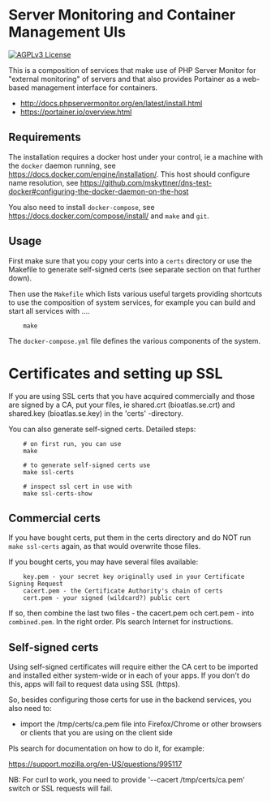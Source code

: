 # Server Monitoring and Container Management UIs

[![AGPLv3 License](http://img.shields.io/badge/license-AGPLv3-blue.svg) ](https://github.com/bioatlas/servermonitor-docker/blob/master/LICENSE)

This is a composition of services that make use of PHP Server Monitor for "external monitoring" of servers and that also provides Portainer as a web-based management interface for containers.

- <http://docs.phpservermonitor.org/en/latest/install.html>
- <https://portainer.io/overview.html>


## Requirements

The installation requires a docker host under your control, ie a machine with the `docker` daemon running, see <https://docs.docker.com/engine/installation/>. This host should configure name resolution, see <https://github.com/mskyttner/dns-test-docker#configuring-the-docker-daemon-on-the-host>

You also need to install `docker-compose`, see <https://docs.docker.com/compose/install/> and `make` and `git`. 


## Usage

First make sure that you copy your certs into a `certs` directory or use the Makefile to generate self-signed certs (see separate section on that further down).

Then use the `Makefile` which lists various useful targets providing shortcuts to use the composition of system services, for example you can build and start all services with ....

		make

The `docker-compose.yml` file defines the various components of the system.

# Certificates and setting up SSL

If you are using SSL certs that you have acquired commercially and those are signed by a CA, put your files, ie shared.crt (bioatlas.se.crt) and shared.key (bioatlas.se.key) in the 'certs' -directory.

You can also generate self-signed certs. Detailed steps:

		# on first run, you can use
		make

		# to generate self-signed certs use
		make ssl-certs

		# inspect ssl cert in use with
		make ssl-certs-show

## Commercial certs

If you have bought certs, put them in the certs directory and do NOT run `make ssl-certs` again, as that would overwrite those files.

If you bought certs, you may have several files available:

		key.pem - your secret key originally used in your Certificate Signing Request
		cacert.pem - the Certificate Authority's chain of certs
		cert.pem - your signed (wildcard?) public cert

If so, then combine the last two files - the cacert.pem och cert.pem - into `combined.pem`. In the right order. Pls search Internet for instructions.

## Self-signed certs

Using self-signed certificates will require either the CA cert to be imported and installed either system-wide or in each of your apps. If you don't do this, apps will fail to request data using SSL (https).

So, besides configuring those certs for use in the backend services, you also need to:

- import the /tmp/certs/ca.pem file into Firefox/Chrome or other browsers or clients that you are using on the client side

Pls search for documentation on how to do it, for example:

<https://support.mozilla.org/en-US/questions/995117>

NB: For curl to work, you need to provide '--cacert /tmp/certs/ca.pem' switch or SSL requests will fail. 







